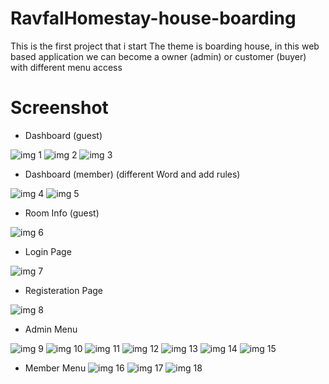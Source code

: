 # RavfalHomestay-house-boarding
This is the first project that i start
The theme is boarding house, in this web based application we can become a owner (admin) or customer (buyer) with different menu access

# Screenshot

- Dashboard (guest)

![img 1](Screenshot/db_guest.jpeg)
![img 2](Screenshot/ds_guest2.jpeg)
![img 3](Screenshot/ds_guest3.jpeg)

- Dashboard (member) (different Word and add rules)

![img 4](Screenshot/ds_member.jpeg)
![img 5](Screenshot/ds_member2.jpeg)

- Room Info (guest)

![img 6](Screenshot/roominfo_guest.jpeg)

- Login Page

![img 7](Screenshot/login_page.jpeg)

- Registeration Page

![img 8](Screenshot/mem_regis.jpeg)

- Admin Menu

![img 9](Screenshot/admin_db.jpeg)
![img 10](Screenshot/room_data.jpeg)
![img 11](Screenshot/update_room.jpeg)
![img 12](Screenshot/member_data.jpeg)
![img 13](Screenshot/booking_data.jpeg)
![img 14](Screenshot/payment_data.jpeg)
![img 15](Screenshot/report_data.jpeg)

- Member Menu
![img 16](Screenshot/roominfo_member.jpeg)
![img 17](Screenshot/booking_room.jpeg)
![img 18](Screenshot/payment.jpeg)
